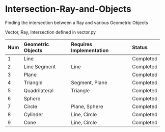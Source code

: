 # Intersection-Ray-and-Objects
Finding the intersection between a Ray and various Geometric Objects

Vector, Ray, Intersection defined in vector.py

| Num   | Geometric Objects | Requires Implementation   | Status        |
| :---  | :---------------- | :----------------------   | :-----        |
| 1     | Line              |                           | Completed     |
| 2     | Line Segment      | Line                      | Completed     |
| 3     | Plane             |                           | Completed     |
| 4     | Triangle          | Segment, Plane            | Completed     |
| 5     | Quadrilateral     | Triangle                  | Completed     |
| 6     | Sphere            |                           | Completed     |
| 7     | Circle            | Plane, Sphere             | Completed     |
| 8     | Cylinder          | Line, Circle              | Completed     |
| 9     | Cone              | Line, Circle              | Completed     |










